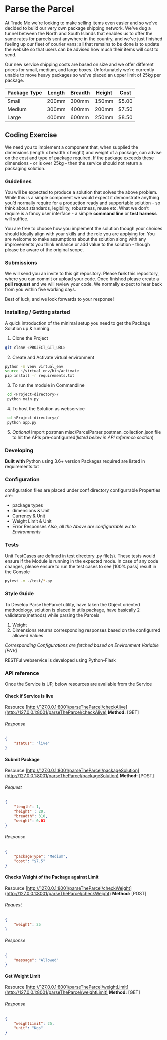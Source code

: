 # Parse the Parcel #

At Trade Me we're looking to make selling items even easier and so we've decided to build our very own package shipping network. We've dug a tunnel between the North and South Islands that enables us to offer the same rates for parcels sent anywhere in the country, and we've just finished fueling up our fleet of courier vans; all that remains to be done is to update the website so that users can be advised how much their items will cost to send.

Our new service shipping costs are based on size and we offer different prices for small, medium, and large boxes. Unfortunately we're currently unable to move heavy packages so we've placed an upper limit of 25kg per package.

| Package Type | Length | Breadth | Height | Cost |
| ------------ | ------ | ------- | ------ | ---- |
| Small | 200mm | 300mm | 150mm | $5.00 |
| Medium | 300mm | 400mm | 200mm| $7.50 |
| Large | 400mm | 600mm | 250mm | $8.50 |

## Coding Exercise ##

We need you to implement a component that, when supplied the dimensions (length x breadth x height) and weight of a package, can advise on the cost and type of package required. If the package exceeds these dimensions - or is over 25kg - then the service should not return a packaging solution.

### Guidelines ###

You will be expected to produce a solution that solves the above problem. While this is a simple component we would expect it demonstrate anything you’d normally require for a production ready and supportable solution - so think about standards, legibility, robustness, reuse etc. What we don’t require is a fancy user interface - a simple **command line** or **test harness** will suffice. 

You are free to choose how you implement the solution though your choices should ideally align with your skills and the role you are applying for. You are welcome to make assumptions about the solution along with any improvements you think enhance or add value to the solution - though please be aware of the original scope.

### Submissions ###

We will send you an invite to this git repository. Please **fork** this repository, where you can commit or upload your code. Once finished please create a **pull request** and we will review your code. We normally expect to hear back from you within five working days. 

Best of luck, and we look forwards to your response!


### Installing / Getting started ###
A quick introduction of the minimal setup you need to get the Package Solution up & running.
1. Clone the Project
```sh
git clone <PROJECT_GIT_URL>
```
2. Create and Activate virtual environment 
```sh
python -m venv virtual_env
source ~/virtual_env/bin/activate
pip install -r requirements.txt
```

3. To run the module in Commandline
```sh
 cd <Project-directory>/
 python main.py
```

4. To host the Solution as webservice
```sh
 cd <Project-directory>/
 python app.py
```

5. _Optional_ Import postman misc/ParcelParser.postman_collection.json file to hit the APIs pre-configurred(_listed below in API reference section_)

### Developing ###

**Built with** Python using 3.6+ version
Packages required are listed in requirements.txt 

### Configuration ###
configuration files are placed under conf directory
configurrable Properties are:
- package types
- dimensions & Unit
- Currency & Unit
- Weight Limit & Unit
- Error Responses
_Also, all the Above are configurrable w.r.to Environments_

### Tests ###
Unit TestCases are defined in test directory .py file(s). 
These tests would ensure if the Module is running in the expected mode.
In case of any code changes, please ensure to run the test cases to see [100% pass] result in the Console
```sh
pytest -v ./test/*.py
```

### Style Guide ###
To Develop ParseTheParcel utility, have taken the Object oriented methodology.
solution is placed in utils package, have basically 2 validators(methods) while parsing the Parcels
1. Weight
2. Dimensions
returns corresponding responses based on the configurred allowed Values 

_Corresponding Configurations are fetched based on Environment Variable [ENV]_

RESTFul webservice is developed using Python-Flask

### API reference ###

Once the Service is UP, below resources are available from the Service

#### Check if Service is live
Resource [http://127.0.0.1:8001/parseTheParcel/checkAlive](http://127.0.0.1:8001/parseTheParcel/checkAlive)
**Method:** [GET]
###### Response
```json
{
    "status": "live"
}
```

#### Submit Package 
Resource [http://127.0.0.1:8001/parseTheParcel/packageSolution](http://127.0.0.1:8001/parseTheParcel/packageSolution)
**Method:** [POST]
###### Request
```json
{
	"length": 1,
    "height" : 20,
	"breadth": 310,
	"weight": 0.01
}
```
###### Response
```json
{
    "packageType": "Medium",
    "cost": "$7.5"
}
```

#### Checks Weight of the Package against Limit
Resource [http://127.0.0.1:8001/parseTheParcel/checkWeight](http://127.0.0.1:8001/parseTheParcel/checkWeight)
**Method:** [POST]
###### Request
```json
{
    "weight": 25
}
```
###### Response
```json
{
    "message": "Allowed"
}
```

#### Get Weight Limit
Resource [http://127.0.0.1:8001/parseTheParcel/weightLimit](http://127.0.0.1:8001/parseTheParcel/weightLimit)
**Method:** [GET]
###### Response
```json
{
    "weightLimit": 25,
    "unit": "Kgs"
}
```
